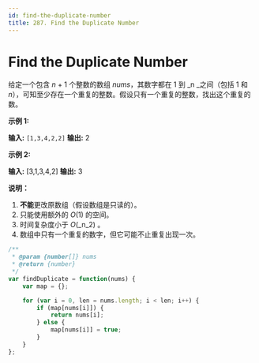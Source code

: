 ```yaml
---
id: find-the-duplicate-number
title: 287. Find the Duplicate Number
---
```


# Find the Duplicate Number

给定一个包含 _n_ + 1 个整数的数组 _nums_，其数字都在 1 到 _n _之间（包括 1 和 _n_），可知至少存在一个重复的整数。假设只有一个重复的整数，找出这个重复的数。

**示例 1:**

**输入:** `[1,3,4,2,2]` **输出:** 2

**示例 2:**

**输入:** \[3,1,3,4,2] **输出:** 3

**说明：**

1.  **不能**更改原数组（假设数组是只读的）。
2.  只能使用额外的 _O_(1) 的空间。
3.  时间复杂度小于 _O_(_n_2) 。
4.  数组中只有一个重复的数字，但它可能不止重复出现一次。



```javascript
/**
 * @param {number[]} nums
 * @return {number}
 */
var findDuplicate = function(nums) {
    var map = {};

    for (var i = 0, len = nums.length; i < len; i++) {
    	if (map[nums[i]]) {
    		return nums[i];
    	} else {
    		map[nums[i]] = true;
    	}
    }
};
```